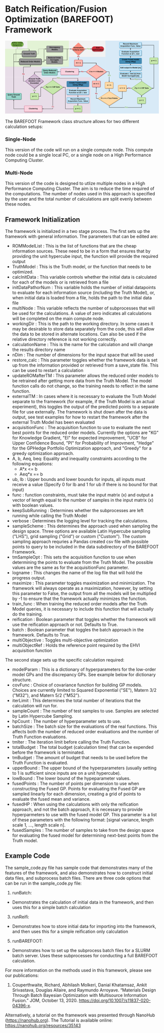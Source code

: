 # Batch Reification/Fusion Optimization (BAREFOOT) Framework

![Image of BAREFOOT](https://github.com/RichardCouperthwaite/BAREFOOT-Framework/blob/master/BAREFOOT.png)

The BAREFOOT Framework class structure allows for two different calculation setups:

### Single-Node
This version of the code will run on a single compute node. This compute node could be a single local PC, or a single node on a High Performance Computing Cluster.

### Multi-Node
This version of the code is designed to utlize multiple nodes in a High Performance Computing Cluster. The aim is to reduce the time required of the computations. The number of nodes used in this approach is specified by the user and the total number of calculations are split evenly between these nodes.



## Framework Initialization 
The framework is initialized in a two stage process. The first sets up the framework with general information. The parameters that can be edited are:

* ROMModelList : This is the list of functions that are the cheap information sources. These need to be in a form that ensures that by providing the unit hypercube input, the function will provide the required output
* TruthModel : This is the Truth model, or the function that needs to be optimized.
* calcInitData : This variable controls whether the initial data is calculated for each of the models or is retrieved from a file
* initDataPathorNum : This variable holds the number of initial datapoints to evaluate for each information source (including the Truth Model), or, when initial data is loaded from a file, holds the path to the initial data file
* multiNode : This variable reflects the number of subprocesses that will be used for the calculations. A value of zero indicates all calculations will be completed on the main compute node.
* workingDir : This is the path to the working directory. In some cases it may be desirable to store data separately from the code, this will allow the data to be stored in alternate locations. Can also be used if the relative directory reference is not working correctly.
* calculationName : This is the name for the calculation and will change the results directory name
* nDim : The number of dimensions for the input space that will be used
* restore_calc : This parameter toggles whether the framework data is set up from the information provided or retrieved from a save_state file. This can be used to restart a calculation
* updateROMafterTM : This parameter allows the reduced order models to be retrained after getting more data from the Truth Model. The model function calls do not change, so the training needs to reflect in the same function.
* externalTM : In cases where it is necessary to evaluate the Truth Model separate to the framework (for example, if the Truth Model is an actual experiment), this toggles the output of the predicted points to a separate file for use externally. The framework is shut down after the data is output, see test examples for how to restart the framework after the external Truth Model has been evaluated
* acquisitionFunc : The acquisition function to use to evaluate the next best points for the reduced order models. Currently the options are "KG" for Knowledge Gradient, "EI" for expected improvement, "UCB" for Upper Confidence Bound, "PI" for Probability of Improvment, "Hedge" for the GPHedge Portfolio Optimization approach, and "Greedy" for a greedy optimization approach.
* A, b, Aeq, beq: Equality and inequality constraints according to the following equations:
  * A*x <= b
  * Aeq*x == b
* ub, lb : Upper bounds and lower bounds for inputs, all inputs must receive a value (Specify 0 for lb and 1 for ub if there is no bound for that input)
* func : function constraints, must take the input matrix (x) and output a vector of length equal to the number of samples in the input matrix (x) with boolean values.
* keepSubRunning : Determines whether the subprocesses are left running while calling the Truth Model
* verbose : Determines the logging level for tracking the calculations.
* sampleScheme : This determines the approach used when sampling the design space. Three options are available Latin Hypercube sampling ("LHS"), grid sampling ("Grid") or custom ("Custom"). The custom sampling approach requries a Pandas created csv file with possible points to query to be included in the data subdirectory of the BAREFOOT Framework.
* tmSampleOpt : This sets the acquisition function to use when determining the points to evaluate from the Truth Model. The possible values are the same as for the acquisitionFunc parameter.
* logname : This changes the name of the log file that will hold the progress output.
* maximize : This parameter toggles maximization and minimization. The framework will always operate as a maximization, however, by setting this parameter to False, the output from all the models will be multiplied by -1 to ensure that the framework actually minimizes the function.
* train_func : When training the reduced order models after the Truth Model queries, it is necessary to include this function that will actually do the training.
* reification : Boolean parameter that toggles whether the framework will use the reification approach or not. Defaults to True.
* batch : Boolean parameter that toggles the batch approach in the framework. Defaults to True.
* multiObjective : Toggles multi-objective optimization
* multiObjectRef : Holds the reference point required by the EHVI acquisition function

The second stage sets up the specific calculation required:

* modelParam : This is a dictionary of hyperparameters for the low-order model GPs and the discrepancy GPs. See example below for dictionary structure.
* covFunc : Choice of covariance function for building GP models. Choices are currently limited to Squared Exponential ("SE"), Matern 3/2 ("M32"), and Matern 5/2 ("M52").
* iterLimit : This determines the total number of iterations that the calculation will run for.
* sampleCount : The number of test samples to use. Samples are selected by Latin Hypercube Sampling.
* hpCount : The number of hyperparameter sets to use.
* batchSize : The batch size for the evaluations of the real functions. This affects both the number of reduced order evaluations and the number of Truth Function evaluations.
* tmIter : The iteration limit before calling the Truth Function.
* totalBudget : The total budget (calculation time) that can be expended before the framework is terminated.
* tmBudget : The amount of budget that needs to be used before the Truth Function is evaluated.
* upperBound : The upper bound of the hyperparameters (usually setting to 1 is sufficient since inputs are on a unit hypercube).
* lowBound : The lower bound of the hypeparameter values.
* fusedPoints : The number of points per dimension to use when constructing the Fused GP. Points for evaluating the Fused GP are sampled linearly for each dimension, creating a grid of points to evaluate the fused mean and variance.
* fusedHP : When using the calculations with only the reification approach, and not the batch approach, it is necessary to provide hyperparmeters to use with the fused model GP. This parameter is a list of these parameters with the following format: [signal variance, length scale 1, ..., length scale n].
* fusedSamples : The number of samples to take from the design space for evaluating the fused model for determining next-best points from the Truth model.

## Example Code
The sample_code.py file has sample code that demonstrates many of the features of the framework, and also demonstrates how to construct initial data files, and subprocess batch files. There are three code options that can be run in the sample_code.py file:

 1. runBatch:
   * Demonstrates the calculation of initial data in the framework, and then uses this for a simple batch calculation
 3. runReifi:
   * Demonstrates how to store initial data for importing into the framework, and then uses this for a simple reification only calculation
 5. runBAREFOOT:
   * Demonstrates how to set up the subprocess batch files for a SLURM batch server. Uses these subprocesses for conducting a full BAREFOOT calculation.
   

For more information on the methods used in this framework, please see our publications:

1. Couperthwaite, Richard, Abhilash Molkeri, Danial Khatamsaz, Ankit Srivastava, Douglas Allaire, and Raymundo Arroyave. “Materials Design Through Batch Bayesian Optimization with Multisource Information Fusion.” JOM, October 13, 2020. https://doi.org/10.1007/s11837-020-04396-x.

Alternatively, a tutorial on the framework was presented through NanoHub (https://nanohub.org). The Tutorial is available online: https://nanohub.org/resources/35143

